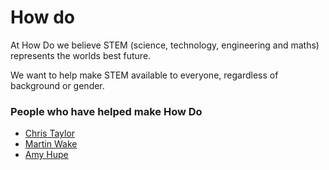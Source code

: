 
# How do

At How Do we believe STEM (science, technology, engineering and maths) represents the worlds best future.

We want to help make STEM available to everyone, regardless of background or gender. 

### People who have helped make How Do
- [Chris Taylor](https://twitter.com/ctdesign)
- [Martin Wake](https://twitter.com/martinwake)
- [Amy Hupe](https://twitter.com/Amy_Hupe)
